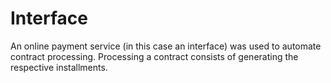 # Interface
An online payment service (in this case an interface) was used to automate contract processing. Processing a contract consists of generating the respective installments.
